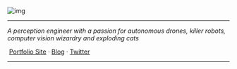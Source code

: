 ![img](https://user-images.githubusercontent.com/507615/90595977-95e70e80-e220-11ea-864a-6a61adaff212.png)

------
*A perception engineer with a passion for autonomous drones, killer robots, computer vision wizardry and exploding cats*

​                             [Portfolio Site](http://madebymoiz.com) · [Blog](https://moizilla.com) · [Twitter](https://twitter.com/m2moiz)

------

